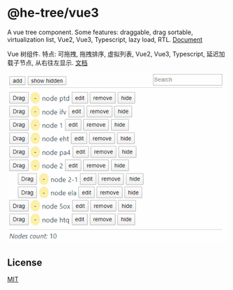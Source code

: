 # @he-tree/vue3

A vue tree component. Some features: draggable, drag sortable, virtualization list, Vue2, Vue3, Typescript, lazy load, RTL. [Document](https://hetree.phphe.com)

Vue 树组件. 特点: 可拖拽, 拖拽排序, 虚拟列表, Vue2, Vue3, Typescript, 延迟加载子节点, 从右往左显示. [文档](https://hetree.phphe.com/zh)

![image](../../img/demo.gif)

## License

[MIT](http://opensource.org/licenses/MIT)

